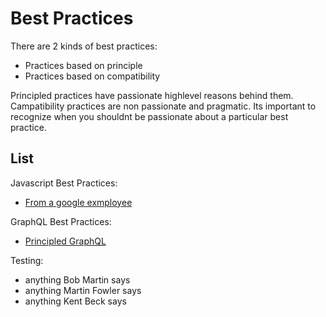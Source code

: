 # Best Practices

There are 2 kinds of best practices:
- Practices based on principle
- Practices based on compatibility

Principled practices have passionate highlevel reasons behind them. Campatibility practices are non passionate and pragmatic. Its important to recognize when you shouldnt be passionate about a particular best practice.


## List
Javascript Best Practices:
- [From a google exmployee](https://github.com/ryanmcdermott/clean-code-javascript)

GraphQL Best Practices:
- [Principled GraphQL](https://principledgraphql.com/)

Testing:
- anything Bob Martin says
- anything Martin Fowler says
- anything Kent Beck says
